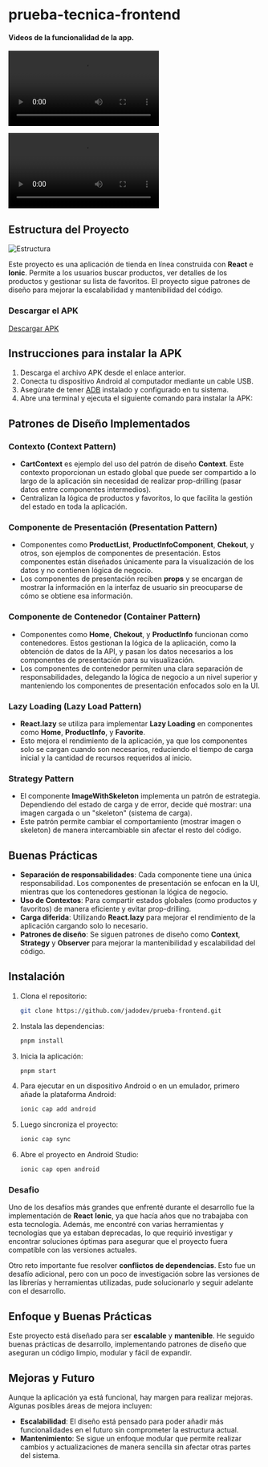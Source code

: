 # prueba-tecnica-frontend

#### Videos de la funcionalidad de la app.
![Mobile](prueba-tecnica/public/assets/prueba-mobile.mp4)

![Navegador](prueba-tecnica/public/assets/prueba-navegador.mp4)

## Estructura del Proyecto

![Estructura](/public/assets/estructura.png)

Este proyecto es una aplicación de tienda en línea construida con **React** e **Ionic**. Permite a los usuarios buscar productos, ver detalles de los productos y gestionar su lista de favoritos. El proyecto sigue patrones de diseño para mejorar la escalabilidad y mantenibilidad del código.

### Descargar el APK
[Descargar APK](https://drive.google.com/file/d/1i7J5ee3NPjOyfQNoQ7mgGyyEoZlvxVCK/view?usp=sharing)
## Instrucciones para instalar la APK

1. Descarga el archivo APK desde el enlace anterior.
2. Conecta tu dispositivo Android al computador mediante un cable USB.
3. Asegúrate de tener [ADB](https://developer.android.com/studio/command-line/adb) instalado y configurado en tu sistema.
4. Abre una terminal y ejecuta el siguiente comando para instalar la APK:

## Patrones de Diseño Implementados

### Contexto (Context Pattern)
- **CartContext** es ejemplo del uso del patrón de diseño **Context**. Este contexto proporcionan un estado global que puede ser compartido a lo largo de la aplicación sin necesidad de realizar prop-drilling (pasar datos entre componentes intermedios). 
- Centralizan la lógica de productos y favoritos, lo que facilita la gestión del estado en toda la aplicación.

### Componente de Presentación (Presentation Pattern)
- Componentes como **ProductList**, **ProductInfoComponent**, **Chekout**, y otros, son ejemplos de componentes de presentación. Estos componentes están diseñados únicamente para la visualización de los datos y no contienen lógica de negocio.
- Los componentes de presentación reciben **props** y se encargan de mostrar la información en la interfaz de usuario sin preocuparse de cómo se obtiene esa información.

### Componente de Contenedor (Container Pattern)
- Componentes como **Home**, **Chekout**, y **ProductInfo** funcionan como contenedores. Estos gestionan la lógica de la aplicación, como la obtención de datos de la API, y pasan los datos necesarios a los componentes de presentación para su visualización.
- Los componentes de contenedor permiten una clara separación de responsabilidades, delegando la lógica de negocio a un nivel superior y manteniendo los componentes de presentación enfocados solo en la UI.

### Lazy Loading (Lazy Load Pattern)
- **React.lazy** se utiliza para implementar **Lazy Loading** en componentes como **Home**, **ProductInfo**, y **Favorite**. 
- Esto mejora el rendimiento de la aplicación, ya que los componentes solo se cargan cuando son necesarios, reduciendo el tiempo de carga inicial y la cantidad de recursos requeridos al inicio.

### Strategy Pattern
- El componente **ImageWithSkeleton** implementa un patrón de estrategia. Dependiendo del estado de carga y de error, decide qué mostrar: una imagen cargada o un "skeleton" (sistema de carga).
- Este patrón permite cambiar el comportamiento (mostrar imagen o skeleton) de manera intercambiable sin afectar el resto del código.

## Buenas Prácticas

- **Separación de responsabilidades**: Cada componente tiene una única responsabilidad. Los componentes de presentación se enfocan en la UI, mientras que los contenedores gestionan la lógica de negocio.
- **Uso de Contextos**: Para compartir estados globales (como productos y favoritos) de manera eficiente y evitar prop-drilling.
- **Carga diferida**: Utilizando **React.lazy** para mejorar el rendimiento de la aplicación cargando solo lo necesario.
- **Patrones de diseño**: Se siguen patrones de diseño como **Context**, **Strategy** y **Observer** para mejorar la mantenibilidad y escalabilidad del código.

## Instalación

1. Clona el repositorio:
    ```bash
    git clone https://github.com/jadodev/prueba-frontend.git
    ```

2. Instala las dependencias:
    ```bash
    pnpm install
    ```

3. Inicia la aplicación:
    ```bash
    pnpm start
    ```

4. Para ejecutar en un dispositivo Android o en un emulador, primero añade la plataforma Android:
    ```bash
    ionic cap add android
    ```

5. Luego sincroniza el proyecto:
    ```bash
    ionic cap sync
    ```

6. Abre el proyecto en Android Studio:
    ```bash
    ionic cap open android
    ```
### Desafio

Uno de los desafíos más grandes que enfrenté durante el desarrollo fue la implementación de **React** **Ionic**, ya que hacía años que no trabajaba con esta tecnología. Además, me encontré con varias herramientas y tecnologías que ya estaban deprecadas, lo que requirió investigar y encontrar soluciones óptimas para asegurar que el proyecto fuera compatible con las versiones actuales.

Otro reto importante fue resolver **conflictos de dependencias**. Esto fue un desafío adicional, pero con un poco de investigación sobre las versiones de las librerías y herramientas utilizadas, pude solucionarlo y seguir adelante con el desarrollo.

## Enfoque y Buenas Prácticas

Este proyecto está diseñado para ser **escalable** y **mantenible**. He seguido buenas prácticas de desarrollo, implementando patrones de diseño que aseguran un código limpio, modular y fácil de expandir.

## Mejoras y Futuro

Aunque la aplicación ya está funcional, hay margen para realizar mejoras. Algunas posibles áreas de mejora incluyen:

- **Escalabilidad**: El diseño está pensado para poder añadir más funcionalidades en el futuro sin comprometer la estructura actual.
- **Mantenimiento**: Se sigue un enfoque modular que permite realizar cambios y actualizaciones de manera sencilla sin afectar otras partes del sistema.
